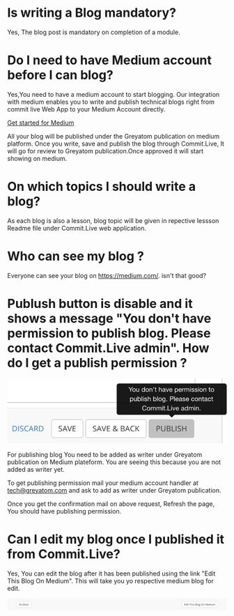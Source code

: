 # Is writing a Blog mandatory?

Yes, The blog post is mandatory on completion of a module.

# Do I need to have Medium account before I can blog?

Yes,You need to have a medium account to start blogging. Our integration with medium enables you to write and publish technical blogs right from commit live Web App to your Medium Account directly.

[Get started for Medium](https://help.medium.com/hc/en-us/categories/203573748-Welcome)

All your blog will be published under the Greyatom publication on medium platform. Once you write, save and publish the blog through Commit.Live, It will go for review to Greyatom publication.Once approved it will start showing on medium.

# On which topics I should write a blog?

As each blog is also a lesson, blog topic will be given in repective lessson Readme file under Commit.Live web application.

# Who can see my blog ?
Everyone can see your blog on https://medium.com/. isn't that good?

# Publush button is disable and it shows a message "You don't have permission to publish blog. Please contact Commit.Live admin". How do I get a publish permission ?

![web-piblish-permission](https://raw.githubusercontent.com/commit-live-students/help-center/master/img/web-piblish-permission.png)

For publishing blog You need to be added as writer under Greyatom publication on Medium plateform. You are seeing this because you are not added as writer yet. 

To get publishing permission mail your medium account handler at tech@greyatom.com and ask to add as writer under Greyatom publication.

Once you get the confirmation mail on above request, Refresh the page, You should have publishing permission.

# Can I edit my blog once I published it from Commit.Live?

Yes, You can edit the blog after it has been published using the link "Edit This Blog On Medium". This will take you yo respective medium blog for edit.

![web-edit-blog](https://raw.githubusercontent.com/commit-live-students/help-center/master/img/web-edit-blog.png)


